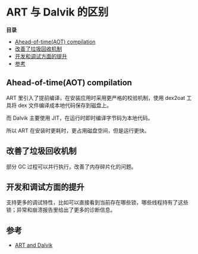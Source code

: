 # ART 与 Dalvik 的区别

**目录**

<!-- vim-markdown-toc GFM -->
* [Ahead-of-time(AOT) compilation](#ahead-of-timeaot-compilation)
* [改善了垃圾回收机制](#改善了垃圾回收机制)
* [开发和调试方面的提升](#开发和调试方面的提升)
* [参考](#参考)

<!-- vim-markdown-toc -->

## Ahead-of-time(AOT) compilation

ART 里引入了提前编译，在安装应用时采用更严格的校验机制，使用 dex2oat 工具将 dex 文件编译成本地代码保存到磁盘上。

而 Dalvik 主要使用 JIT，在运行时即时编译字节码为本地代码。

所以 ART 在安装时更耗时，更占用磁盘空间，但是运行更快。

## 改善了垃圾回收机制

部分 GC 过程可以并行执行，改善了内存碎片化的问题。

## 开发和调试方面的提升

支持更多的调试特性，比如可以直接看到当前存在哪些锁，哪些线程持有了这些锁；异常和崩溃报告里给出了更多的诊断信息。

## 参考

* [ART and Dalvik](https://source.android.com/devices/tech/dalvik/)
